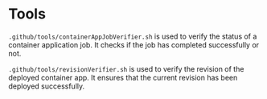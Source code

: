 # Tools

`.github/tools/containerAppJobVerifier.sh` is used to verify the status of a container application job. It checks if the job has completed successfully or not.

`.github/tools/revisionVerifier.sh` is used to verify the revision of the deployed container app. It ensures that the current revision has been deployed successfully.